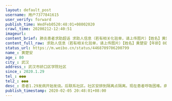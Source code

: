 ```yaml
---
layout: default_post
username: 用户7377841615
user_verify: forward
publish_time: WedFeb0520:48:01+08002020
crawl_time: 20200212-12:40:51
imageurl: 
content_brief: 肺炎患者求助超话 求助人信息（若有相关化验单，请上传图片）【姓名】黄楚安【年龄】80【所在城市】武汉【所在小区、社区】武汉市硚口区学院社区【患病时间】2020.1.29【联系方式】●●●【其他紧急联系人】●●●【病情描述】患者1.29发病开始发烧。后联系社区。社区安排到隔离 ...全文
content_full_raw: 求助人信息（若有相关化验单，请上传图片）【姓名】黄楚安【年龄】80【所在城市】武汉【所在小区、社区】武汉市硚口区学院社区【患病时间】2020.1.29【联系方式】●●●【其他紧急联系人】●●●【病情描述】患者1.29发病开始发烧。后联系社区。社区安排到隔离点隔离。现在患者呼吸困难。病危。同去的姑妈也开始不适。希望能安排姑爹进医院重症。求救武汉
status_url: https://m.weibo.cn/status/4468709706200799
name_: 黄楚安
age_: 80
city_: 武汉
address_: 武汉市硚口区学院社区
since_: 2020.1.29
tel_: ●●●
tel2_: ●●●
desc_: 患者1.29发病开始发烧。后联系社区。社区安排到隔离点隔离。现在患者呼吸困难。病危。同去的姑妈也开始不适。希望能安排姑爹进医院重症。求救武汉
publish_timestamp: 2020-02-05 20:48:01+08:00
---
```


